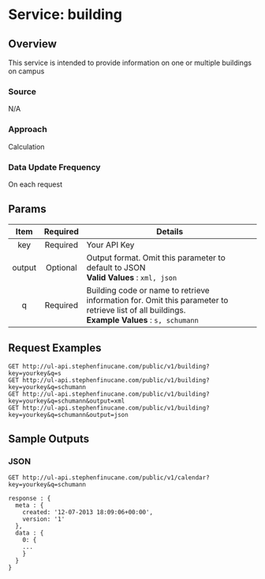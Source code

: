 # Service: building #

## Overview ##
This service is intended to provide information on one or multiple buildings on 
campus

### Source ###
N/A

### Approach ###
Calculation

### Data Update Frequency ###
On each request

## Params ##

Item 	| Required 	| Details
:------:|:---------:|----------------------------------------------------------
key 	| Required 	| Your API Key
output 	| Optional	| Output format. Omit this parameter to default to JSON <br> **Valid Values** : `xml, json`
q		| Required	| Building code or name to retrieve information for. Omit this parameter to retrieve list of all buildings. <br> **Example Values** : `s, schumann`

## Request Examples ##

~~~~~~~~~~~~~
GET http://ul-api.stephenfinucane.com/public/v1/building?key=yourkey&q=s
GET http://ul-api.stephenfinucane.com/public/v1/building?key=yourkey&q=schumann
GET http://ul-api.stephenfinucane.com/public/v1/building?key=yourkey&q=schumann&output=xml
GET http://ul-api.stephenfinucane.com/public/v1/building?key=yourkey&q=schumann&output=json
~~~~~~~~~~~~~

## Sample Outputs ##
### JSON ###

~~~~~~~~~~~~~
GET http://ul-api.stephenfinucane.com/public/v1/calendar?key=yourkey&q=schumann
~~~~~~~~~~~~~

~~~~~~~~~~~~~{.json}
response : {
  meta : {
    created: '12-07-2013 18:09:06+00:00',
    version: '1'
  },
  data : {
    0: {
    ...
    }
  }
}
~~~~~~~~~~~~~